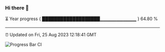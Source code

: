 ### Hi there 👋

⏳ Year progress { ███████████████████▁▁▁▁▁▁▁▁▁▁▁ } 64.80 %

---

⏰ Updated on Fri, 25 Aug 2023 12:18:41 GMT

![Progress Bar CI](https://github.com/liununu/liununu/workflows/Progress%20Bar%20CI/badge.svg)
